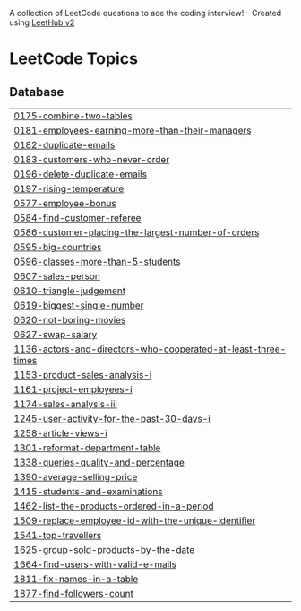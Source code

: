A collection of LeetCode questions to ace the coding interview! - Created using [LeetHub v2](https://github.com/arunbhardwaj/LeetHub-2.0)
<!---LeetCode Topics Start-->
# LeetCode Topics
## Database
|  |
| ------- |
| [0175-combine-two-tables](https://github.com/GuruNiranjan0606/Leetcode-SQL-Problems/tree/master/0175-combine-two-tables) |
| [0181-employees-earning-more-than-their-managers](https://github.com/GuruNiranjan0606/Leetcode-SQL-Problems/tree/master/0181-employees-earning-more-than-their-managers) |
| [0182-duplicate-emails](https://github.com/GuruNiranjan0606/Leetcode-SQL-Problems/tree/master/0182-duplicate-emails) |
| [0183-customers-who-never-order](https://github.com/GuruNiranjan0606/Leetcode-SQL-Problems/tree/master/0183-customers-who-never-order) |
| [0196-delete-duplicate-emails](https://github.com/GuruNiranjan0606/Leetcode-SQL-Problems/tree/master/0196-delete-duplicate-emails) |
| [0197-rising-temperature](https://github.com/GuruNiranjan0606/Leetcode-SQL-Problems/tree/master/0197-rising-temperature) |
| [0577-employee-bonus](https://github.com/GuruNiranjan0606/Leetcode-SQL-Problems/tree/master/0577-employee-bonus) |
| [0584-find-customer-referee](https://github.com/GuruNiranjan0606/Leetcode-SQL-Problems/tree/master/0584-find-customer-referee) |
| [0586-customer-placing-the-largest-number-of-orders](https://github.com/GuruNiranjan0606/Leetcode-SQL-Problems/tree/master/0586-customer-placing-the-largest-number-of-orders) |
| [0595-big-countries](https://github.com/GuruNiranjan0606/Leetcode-SQL-Problems/tree/master/0595-big-countries) |
| [0596-classes-more-than-5-students](https://github.com/GuruNiranjan0606/Leetcode-SQL-Problems/tree/master/0596-classes-more-than-5-students) |
| [0607-sales-person](https://github.com/GuruNiranjan0606/Leetcode-SQL-Problems/tree/master/0607-sales-person) |
| [0610-triangle-judgement](https://github.com/GuruNiranjan0606/Leetcode-SQL-Problems/tree/master/0610-triangle-judgement) |
| [0619-biggest-single-number](https://github.com/GuruNiranjan0606/Leetcode-SQL-Problems/tree/master/0619-biggest-single-number) |
| [0620-not-boring-movies](https://github.com/GuruNiranjan0606/Leetcode-SQL-Problems/tree/master/0620-not-boring-movies) |
| [0627-swap-salary](https://github.com/GuruNiranjan0606/Leetcode-SQL-Problems/tree/master/0627-swap-salary) |
| [1136-actors-and-directors-who-cooperated-at-least-three-times](https://github.com/GuruNiranjan0606/Leetcode-SQL-Problems/tree/master/1136-actors-and-directors-who-cooperated-at-least-three-times) |
| [1153-product-sales-analysis-i](https://github.com/GuruNiranjan0606/Leetcode-SQL-Problems/tree/master/1153-product-sales-analysis-i) |
| [1161-project-employees-i](https://github.com/GuruNiranjan0606/Leetcode-SQL-Problems/tree/master/1161-project-employees-i) |
| [1174-sales-analysis-iii](https://github.com/GuruNiranjan0606/Leetcode-SQL-Problems/tree/master/1174-sales-analysis-iii) |
| [1245-user-activity-for-the-past-30-days-i](https://github.com/GuruNiranjan0606/Leetcode-SQL-Problems/tree/master/1245-user-activity-for-the-past-30-days-i) |
| [1258-article-views-i](https://github.com/GuruNiranjan0606/Leetcode-SQL-Problems/tree/master/1258-article-views-i) |
| [1301-reformat-department-table](https://github.com/GuruNiranjan0606/Leetcode-SQL-Problems/tree/master/1301-reformat-department-table) |
| [1338-queries-quality-and-percentage](https://github.com/GuruNiranjan0606/Leetcode-SQL-Problems/tree/master/1338-queries-quality-and-percentage) |
| [1390-average-selling-price](https://github.com/GuruNiranjan0606/Leetcode-SQL-Problems/tree/master/1390-average-selling-price) |
| [1415-students-and-examinations](https://github.com/GuruNiranjan0606/Leetcode-SQL-Problems/tree/master/1415-students-and-examinations) |
| [1462-list-the-products-ordered-in-a-period](https://github.com/GuruNiranjan0606/Leetcode-SQL-Problems/tree/master/1462-list-the-products-ordered-in-a-period) |
| [1509-replace-employee-id-with-the-unique-identifier](https://github.com/GuruNiranjan0606/Leetcode-SQL-Problems/tree/master/1509-replace-employee-id-with-the-unique-identifier) |
| [1541-top-travellers](https://github.com/GuruNiranjan0606/Leetcode-SQL-Problems/tree/master/1541-top-travellers) |
| [1625-group-sold-products-by-the-date](https://github.com/GuruNiranjan0606/Leetcode-SQL-Problems/tree/master/1625-group-sold-products-by-the-date) |
| [1664-find-users-with-valid-e-mails](https://github.com/GuruNiranjan0606/Leetcode-SQL-Problems/tree/master/1664-find-users-with-valid-e-mails) |
| [1811-fix-names-in-a-table](https://github.com/GuruNiranjan0606/Leetcode-SQL-Problems/tree/master/1811-fix-names-in-a-table) |
| [1877-find-followers-count](https://github.com/GuruNiranjan0606/Leetcode-SQL-Problems/tree/master/1877-find-followers-count) |
<!---LeetCode Topics End-->